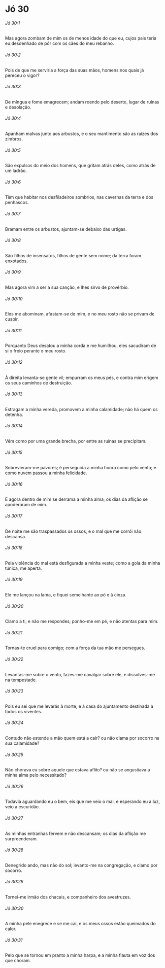 # Jó 30

###### Jó 30:1

Mas agora zombam de mim os de menos idade do que eu, cujos pais teria eu desdenhado de pôr com os cães do meu rebanho.

###### Jó 30:2

Pois de que me serviria a força das suas mãos, homens nos quais já pereceu o vigor?

###### Jó 30:3

De míngua e fome emagrecem; andam roendo pelo deserto, lugar de ruínas e desolação.

###### Jó 30:4

Apanham malvas junto aos arbustos, e o seu mantimento são as raízes dos zimbros.

###### Jó 30:5

São expulsos do meio dos homens, que gritam atrás deles, como atrás de um ladrão.

###### Jó 30:6

Têm que habitar nos desfiladeiros sombrios, nas cavernas da terra e dos penhascos.

###### Jó 30:7

Bramam entre os arbustos, ajuntam-se debaixo das urtigas.

###### Jó 30:8

São filhos de insensatos, filhos de gente sem nome; da terra foram enxotados.

###### Jó 30:9

Mas agora vim a ser a sua canção, e lhes sirvo de provérbio.

###### Jó 30:10

Eles me abominam, afastam-se de mim, e no meu rosto não se privam de cuspir.

###### Jó 30:11

Porquanto Deus desatou a minha corda e me humilhou, eles sacudiram de si o freio perante o meu rosto.

###### Jó 30:12

À direita levanta-se gente vil; empurram os meus pés, e contra mim erigem os seus caminhos de destruição.

###### Jó 30:13

Estragam a minha vereda, promovem a minha calamidade; não há quem os detenha.

###### Jó 30:14

Vêm como por uma grande brecha, por entre as ruínas se precipitam.

###### Jó 30:15

Sobrevieram-me pavores; é perseguida a minha honra como pelo vento; e como nuvem passou a minha felicidade.

###### Jó 30:16

E agora dentro de mim se derrama a minha alma; os dias da aflição se apoderaram de mim.

###### Jó 30:17

De noite me são traspassados os ossos, e o mal que me corrói não descansa.

###### Jó 30:18

Pela violência do mal está desfigurada a minha veste; como a gola da minha túnica, me aperta.

###### Jó 30:19

Ele me lançou na lama, e fiquei semelhante ao pó e à cinza.

###### Jó 30:20

Clamo a ti, e não me respondes; ponho-me em pé, e não atentas para mim.

###### Jó 30:21

Tornas-te cruel para comigo; com a força da tua mão me persegues.

###### Jó 30:22

Levantas-me sobre o vento, fazes-me cavalgar sobre ele, e dissolves-me na tempestade.

###### Jó 30:23

Pois eu sei que me levarás à morte, e à casa do ajuntamento destinada a todos os viventes.

###### Jó 30:24

Contudo não estende a mão quem está a cair? ou não clama por socorro na sua calamidade?

###### Jó 30:25

Não chorava eu sobre aquele que estava aflito? ou não se angustiava a minha alma pelo necessitado?

###### Jó 30:26

Todavia aguardando eu o bem, eis que me veio o mal, e esperando eu a luz, veio a escuridão.

###### Jó 30:27

As minhas entranhas fervem e não descansam; os dias da aflição me surpreenderam.

###### Jó 30:28

Denegrido ando, mas não do sol; levanto-me na congregação, e clamo por socorro.

###### Jó 30:29

Tornei-me irmão dos chacais, e companheiro dos avestruzes.

###### Jó 30:30

A minha pele enegrece e se me cai, e os meus ossos estão queimados do calor.

###### Jó 30:31

Pelo que se tornou em pranto a minha harpa, e a minha flauta em voz dos que choram.

